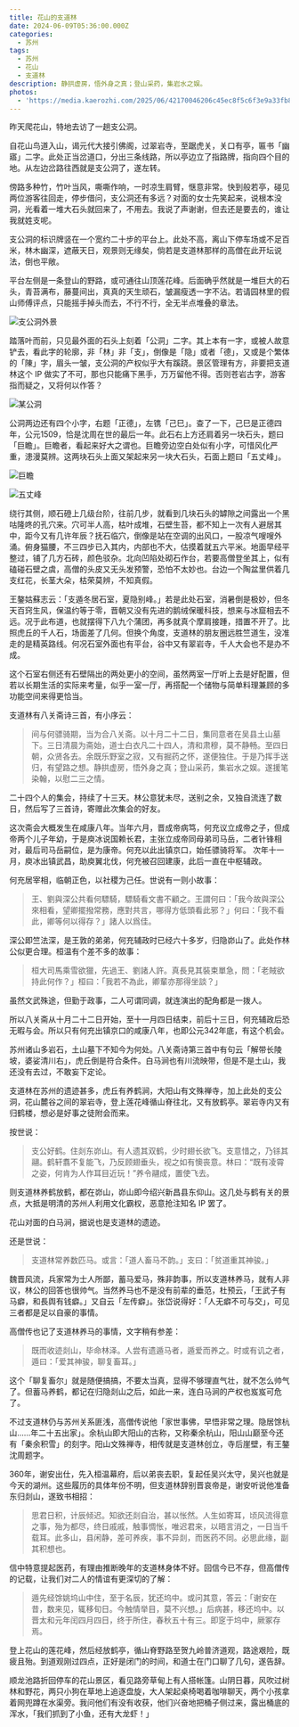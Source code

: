 ```yaml
---
title: 花山的支道林
date: 2024-06-09T05:36:00.000Z
categories:
  - 苏州
tags:
  - 苏州
  - 花山
  - 支道林
description: 静拱虚房，悟外身之真；登山采药，集岩水之娱。
photos:
  - 'https://media.kaerozhi.com/2025/06/42170046206c45ec8f5c6f3e9a33fb86.webp'
---
```

昨天爬花山，特地去访了一趟支公洞。

自花山鸟道入山，谒元代大接引佛阁，过翠岩寺，至踞虎关，关口有亭，匾书「幽寤」二字。此处正当岔道口，分出三条线路，所以亭边立了指路牌，指向四个目的地。从左边岔路往西就是支公洞了，遂左转。

傍路多种竹，竹叶当风，嘶嘶作响，一时凉生肩臂，惬意非常。快到般若亭，碰见两位游客往回走，停步借问，支公洞还有多远？对面的女士先笑起来，说根本没洞，光看着一堆大石头就回来了，不用去。我说了声谢谢，但去还是要去的，谁让我就姓支呢。

支公洞的标识牌竖在一个宽约二十步的平台上。此处不高，离山下停车场或不足百米，林木幽深，遮蔽天日，观景则无缘矣，倘若是支道林那样的高僧在此开坛说法，倒也平敞。

平台左侧是一条登山的野路，或可通往山顶莲花峰。后面确乎然就是一堆巨大的石头，青苔满布，藤蔓间出，真真的天生顽石，皱漏瘦透一字不沾。若请园林里的假山师傅评点，只能摇手掉头而去，不行不行，全无半点堆叠的章法。

![支公洞外景](https://media.kaerozhi.com/2025/06/07cd9f0af4eced6e59f05c5e0b841f90.webp)

踏落叶而前，只见最外面的石头上刻着「公洞」二字。其上本有一字，或被人故意铲去，看此字的轮廓，非「林」非「支」，倒像是「隐」或者「德」，又或是个繁体的「陳」字，眉头一皱，支公洞的产权似乎大有蹊跷。景区管理有方，非要把支道林这个 IP 做实了不可，那也只能痛下黑手，万万留他不得。否则苍岩古字，游客指而疑之，又将何以作答？

![某公洞](https://media.kaerozhi.com/2025/06/cf18b61a41d08c158f59229dea503092.webp)

公洞两边还有四个小字，右题「正德」，左镌「己巳」。查了一下，己巳是正德四年，公元1509，恰是沈周在世的最后一年。此石右上方还肩着另一块石头，题曰「巨瞻」。巨瞻者，看起来好大之谓也。巨瞻旁边空白处似有小字，可惜风化严重，漶漫莫辨。这两块石头上面又架起来另一块大石头，石面上题曰「五丈峰」。

![巨瞻](https://media.kaerozhi.com/2025/06/58cf705e7e7937d9d9f24d133d7379b1.webp)

![五丈峰](https://media.kaerozhi.com/2025/06/a179305cbcb7e714f3320b14a3258f15.webp)

绕行其侧，顺石磴上几级台阶，往前几步，就看到几块石头的罅隙之间露出一个黑咕隆咚的孔穴来。穴可半人高，枯叶成堆，石壁生苔，都不知上一次有人避居其中，距今又有几许年辰？抚石临穴，倒像是站在空调的出风口，一股凉气嗖嗖外涌。俯身猫腰，不三四步已入其内，内部也不大，估摸着就五六平米。地面早经平整过，铺了几方石砖，颜色驳杂。北向凹陷处砌石作台，若要高僧登坐其上，似有磕碰石壁之虞，高僧的头皮又无头发预警，恐怕不太妙也。台边一个陶盆里供着几支红花，长茎大朵，枯荣莫辨，不知真假。

王鏊姑蘇志云：「支遁冬居石室，夏隐别峰。」若是此处石室，消暑倒是极妙，但冬天百窍生风，保温约等于零，晋朝又没有先进的鹅绒保暖科技，想来与冰窟相去不远。况于此布道，也就摆得下八九个蒲团，再多就真个摩肩接踵，措置不开了。比照虎丘的千人石，场面差了几何。但换个角度，支道林的朋友圈远胜竺道生，没准走的是精英路线。何况石室外面也有平台，谷中又有翠岩寺，千人大会也不是办不成。

这个石室右侧还有石壁隔出的两处更小的空间，虽然两室一厅听上去是好配置，但若以长期生活的实际来考量，似乎一室一厅，再搭配一个储物与简单料理兼顾的多功能空间来得更恰当。

支道林有八关斋诗三首，有小序云：

> 间与何骠骑期，当为合八关斋。以十月二十二日，集同意者在吴县土山墓下。三日清晨为斋始，道士白衣凡二十四人，清和肃穆，莫不静畅。至四日朝，众贤各去。余既乐野室之寂，又有掘药之怀，遂便独住。于是乃挥手送归，有望路之想。静拱虚房，悟外身之真；登山采药，集岩水之娱。遂援笔染翰，以慰二三之情。

二十四个人的集会，持续了十三天。林公意犹未尽，送别之余，又独自流连了数日，然后写了三首诗，寄赠此次集会的好友。

这次斋会大概发生在咸康八年。当年六月，晋成帝病笃，何充议立成帝之子，但成帝两个儿子年幼，于是庾冰说国赖长君，主张立成帝同母弟司马岳，二者针锋相对，最后司马岳嗣位，是为康帝。何充以此出镇京口，始任骠骑将军。 次年十一月，庾冰出镇武昌，助庾翼北伐，何充被召回建康，此后一直在中枢辅政。

何充居宰相，临朝正色，以社稷为己任。世说有一则小故事：

> 王、劉與深公共看何驃騎，驃騎看文書不顧之。王謂何曰：「我今故與深公來相看，望卿擺撥常務，應對共言，哪得方低頭看此邪？」何曰：「我不看此，卿等何以得存？」諸人以爲佳。

深公即竺法深，是王敦的弟弟，何充辅政时已经六十多岁，归隐峁山了。此处作林公似更合理。桓温有个差不多的故事：

> 桓大司馬乘雪欲獵，先過王、劉諸人許。真長見其裝束單急，問：「老賊欲持此何作？」桓曰：「我若不為此，卿輩亦那得坐談？」

虽然文武殊途，但勤于政事，二人可谓同调，就连演出的配角都是一拨人。

所以八关斋从十月二十二日开始，至十一月四日结束，前后十三日，何充辅政后恐无暇与会。所以只有何充出镇京口的咸康八年，也即公元342年底，有这个机会。

苏州诸山多岩石，土山墓下不知今为何处。八关斋诗第三首中有句云「解带长陵坡，婆娑清川右」，虎丘倒是符合条件。白马涧也有川流映带，但是不是土山，我还没有去过，不敢妄下定论。

支道林在苏州的遗迹甚多，虎丘有养鹤涧，大阳山有文殊禅寺，加上此处的支公洞，花山麓谷之间的翠岩寺，登上莲花峰循山脊往北，又有放鹤亭。翠岩寺内又有归鹤楼，想必是好事之徒附会而来。

按世说：

> 支公好鹤。住剡东峁山。有人遗其双鹤，少时翅长欲飞。支意惜之，乃铩其翮。鹤轩翥不复能飞，乃反顾翅垂头，视之如有懊丧意。林曰：“既有凌霄之姿，何肯为人作耳目近玩！”养令翮成，置使飞去。

则支道林养鹤放鹤，都在峁山，峁山即今绍兴新昌县东仰山。这几处与鹤有关的景点，大抵是明清的苏州人利用文化霸权，恶意抢注知名 IP 罢了。

花山对面的白马涧，据说也是支道林的遗迹。

还是世说：

> 支道林常养数匹马。或言：「道人畜马不韵。」支曰：「贫道重其神骏。」

魏晋风流，兵家常为士人所鄙，蓄马爱马，殊非韵事，所以支道林养马，就有人非议，林公的回答也很帅气。当然养马也不是没有前辈的垂范，杜预云，「王武子有马癖，和長舆有钱癖。」又自云「左传癖」。张岱说得好：「人无癖不可与交」，可见三者都是足以自豪的事情。

高僧传也记了支道林养马的事情，文字稍有参差：

> 既而收迹剡山，毕命林泽。人尝有遗遁马者，遁爱而养之。时或有讥之者，遁曰：「爱其神骏，聊复畜耳。」

这个「聊复畜尔」就是随便搞搞，不要太当真，显得不够理直气壮，就不怎么帅气了。但蓄马养鹤，都记在归隐剡山之后，如此一来，连白马涧的产权也岌岌可危了。

不过支道林仍与苏州关系匪浅，高僧传说他「家世事佛，早悟非常之理。隐居馀杭山……年二十五出家」。余杭山即大阳山的古称，又称秦余杭山，阳山山巅至今还有「秦余积雪」的刻字。阳山文殊禅寺，相传就是支道林创立，寺后崖壁，有王鏊沈周题字。

360年，谢安出仕，先入桓温幕府，后以弟丧去职，复起任吴兴太守，吴兴也就是今天的湖州。这些履历的具体年份不明，但支道林辞别晋哀帝是，谢安听说他准备东归剡山，遂致书相招：

> 思君日积，计辰倾迟。知欲还剡自治，甚以怅然。人生如寄耳，顷风流得意之事，殆为都尽，终日戚戚，触事惆怅，唯迟君来，以晤言消之，一日当千载耳。此多山，县闲静，差可养疾，事不异剡，而医药不同。必思此缘，副其积想也。

信中特意提起医药，有理由推断晚年的支道林身体不好。回信今已不存，但高僧传的记载，让我们对二人的情谊有更深切的了解：

> 遁先经馀姚坞山中住，至于名辰，犹还坞中。或问其意，答云：「谢安在昔，数来见，辄移旬日。今触情举目，莫不兴想。」后病甚，移还坞中。以晋太和元年闰四月四日，终于所住，春秋五十有三。即窆于坞中，厥冢存焉。

登上花山的莲花峰，然后经放鹤亭，循山脊野路至贺九岭普济道观，路途艰险，既疲且殆。到道观刚过四点，正好是闭门的时间，和道士在门口聊了几句，遂告辞。

顺龙池路折回停车的花山景区，看见路旁草甸上有人搭帐篷。山阴日暮，风吹过树林和野花，两只小狗在草地上追逐盘旋，大人架起桌椅喝着咖啡聊天，两个小孩拿着网兜蹲在水渠旁。我问他们有没有收获，他们兴奋地把桶子侧过来，露出桶底的浑水，「我们抓到了小鱼，还有大龙虾！」
